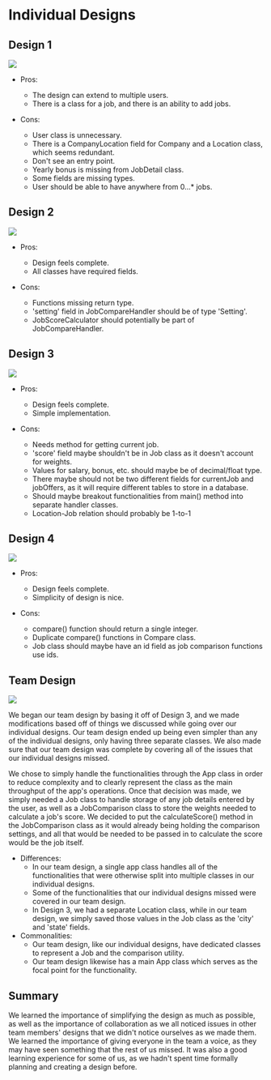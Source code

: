 # Individual Designs

## Design 1
![](../images/ephilippe3_design.png)
* Pros:
  * The design can extend to multiple users.
  * There is a class for a job, and there is an ability to add jobs.

* Cons:
  * User class is unnecessary.
  * There is a CompanyLocation field for Company and a Location class, which seems redundant.
  * Don't see an entry point.
  * Yearly bonus is missing from JobDetail class.
  * Some fields are missing types.
  * User should be able to have anywhere from 0...* jobs.

## Design 2
![](../images/gwang383_design.png)
* Pros:
  * Design feels complete.
  * All classes have required fields.

* Cons:
  * Functions missing return type.
  * 'setting' field in JobCompareHandler should be of type 'Setting'.
  * JobScoreCalculator should potentially be part of JobCompareHandler.

## Design 3
![](../images/jcarpenter38_design.png)
* Pros:
  * Design feels complete.
  * Simple implementation.

* Cons:
  * Needs method for getting current job.
  * 'score' field maybe shouldn't be in Job class as it doesn't account for weights.
  * Values for salary, bonus, etc. should maybe be of decimal/float type.
  * There maybe should not be two different fields for currentJob and jobOffers, as it will require different tables to store in a database.
  * Should maybe breakout functionalities from main() method into separate handler classes.
  * Location-Job relation should probably be 1-to-1

## Design 4
![](../images/kkoshy3_design.png)
* Pros:
  * Design feels complete.
  * Simplicity of design is nice.

* Cons:
  * compare() function should return a single integer.
  * Duplicate compare() functions in Compare class.
  * Job class should maybe have an id field as job comparison functions use ids.

## Team Design
![](../images/group_design.png)

We began our team design by basing it off of Design 3, and we made modifications based off of things we discussed while going over our individual designs.
Our team design ended up being even simpler than any of the individual designs, only having three separate classes. We also made sure that our team design
was complete by covering all of the issues that our individual designs missed.

We chose to simply handle the functionalities through the App class in order to reduce complexity and to clearly represent the class as the main throughput
of the app's operations. Once that decision was made, we simply needed a Job class to handle storage of any job details entered by the user, as well as a
JobComparison class to store the weights needed to calculate a job's score. We decided to put the calculateScore() method in the JobComparison class as it
would already being holding the comparison settings, and all that would be needed to be passed in to calculate the score would be the job itself.

* Differences:
  * In our team design, a single app class handles all of the functionalities that were otherwise split into multiple classes in our individual designs.
  * Some of the functionalities that our individual designs missed were covered in our team design.
  * In Design 3, we had a separate Location class, while in our team design, we simply saved those values in the Job class as the 'city' and 'state' fields.
* Commonalities:
  * Our team design, like our individual designs, have dedicated classes to represent a Job and the comparison utility.
  * Our team design likewise has a main App class which serves as the focal point for the functionality.

## Summary

We learned the importance of simplifying the design as much as possible, as well as the importance of collaboration as we all noticed issues in other team
members' designs that we didn't notice ourselves as we made them. We learned the importance of giving everyone in the team a voice, as they may have seen
something that the rest of us missed. It was also a good learning experience for some of us, as we hadn't spent time formally planning and creating a design before.
